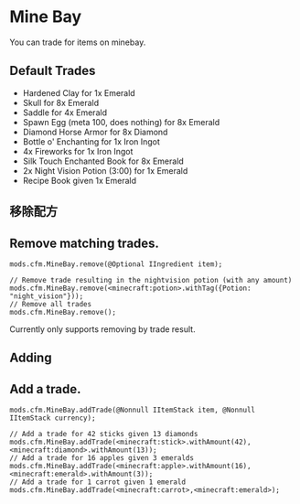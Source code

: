 # Mine Bay

You can trade for items on minebay.

## Default Trades

- Hardened Clay for 1x Emerald
- Skull for 8x Emerald
- Saddle for 4x Emerald
- Spawn Egg (meta 100, does nothing) for 8x Emerald
- Diamond Horse Armor for 8x Diamond
- Bottle o' Enchanting for 1x Iron Ingot
- 4x Fireworks for 1x Iron Ingot
- Silk Touch Enchanted Book for 8x Emerald
- 2x Night Vision Potion (3:00) for 1x Emerald
- Recipe Book given 1x Emerald

## 移除配方

## Remove matching trades.

```zenscript
mods.cfm.MineBay.remove(@Optional IIngredient item);

// Remove trade resulting in the nightvision potion (with any amount)
mods.cfm.MineBay.remove(<minecraft:potion>.withTag({Potion: "night_vision"}));
// Remove all trades
mods.cfm.MineBay.remove();
```

Currently only supports removing by trade result.

## Adding

## Add a trade.

```zenscript
mods.cfm.MineBay.addTrade(@Nonnull IItemStack item, @Nonnull IItemStack currency);

// Add a trade for 42 sticks given 13 diamonds
mods.cfm.MineBay.addTrade(<minecraft:stick>.withAmount(42),<minecraft:diamond>.withAmount(13));
// Add a trade for 16 apples given 3 emeralds
mods.cfm.MineBay.addTrade(<minecraft:apple>.withAmount(16),<minecraft:emerald>.withAmount(3));
// Add a trade for 1 carrot given 1 emerald
mods.cfm.MineBay.addTrade(<minecraft:carrot>,<minecraft:emerald>);
```